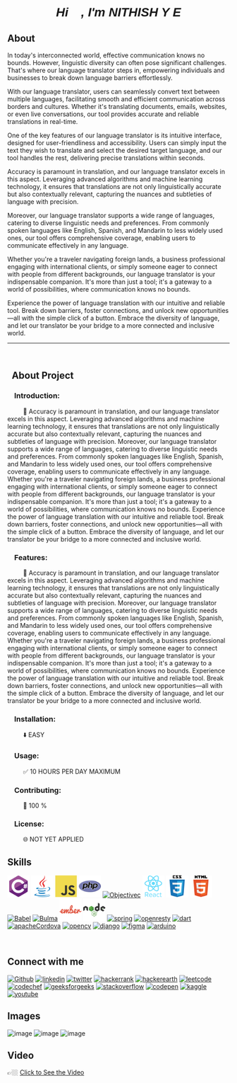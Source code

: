 <font face="Verdana, Geneva, Tahoma, sans-serif">
<h1 align="center"><i>Hi 👋, I'm NITHISH Y E</i></h1> 
</font>
<h2>About</h2>
<p>In today's interconnected world, effective communication knows no bounds. However, linguistic diversity can often pose significant challenges. That's where our language translator steps in, empowering individuals and businesses to break down language barriers effortlessly.

With our language translator, users can seamlessly convert text between multiple languages, facilitating smooth and efficient communication across borders and cultures. Whether it's translating documents, emails, websites, or even live conversations, our tool provides accurate and reliable translations in real-time.

One of the key features of our language translator is its intuitive interface, designed for user-friendliness and accessibility. Users can simply input the text they wish to translate and select the desired target language, and our tool handles the rest, delivering precise translations within seconds.

Accuracy is paramount in translation, and our language translator excels in this aspect. Leveraging advanced algorithms and machine learning technology, it ensures that translations are not only linguistically accurate but also contextually relevant, capturing the nuances and subtleties of language with precision.

Moreover, our language translator supports a wide range of languages, catering to diverse linguistic needs and preferences. From commonly spoken languages like English, Spanish, and Mandarin to less widely used ones, our tool offers comprehensive coverage, enabling users to communicate effectively in any language.

Whether you're a traveler navigating foreign lands, a business professional engaging with international clients, or simply someone eager to connect with people from different backgrounds, our language translator is your indispensable companion. It's more than just a tool; it's a gateway to a world of possibilities, where communication knows no bounds.

Experience the power of language translation with our intuitive and reliable tool. Break down barriers, foster connections, and unlock new opportunities—all with the simple click of a button. Embrace the diversity of language, and let our translator be your bridge to a more connected and inclusive world.</p>
<hr><br> 
<h2 style="font-weight: bold;">&nbsp; About Project</h2>
<h3>&nbsp;&nbsp;&nbsp; Introduction:</h3>
<p>&nbsp;&nbsp;&nbsp;&nbsp;&nbsp;&nbsp;&nbsp;&nbsp; 🔎 Accuracy is paramount in translation, and our language translator excels in this aspect. Leveraging advanced algorithms and machine learning technology, it ensures that translations are not only linguistically accurate but also contextually relevant, capturing the nuances and subtleties of language with precision.  Moreover, our language translator supports a wide range of languages, catering to diverse linguistic needs and preferences. From commonly spoken languages like English, Spanish, and Mandarin to less widely used ones, our tool offers comprehensive coverage, enabling users to communicate effectively in any language.  Whether you're a traveler navigating foreign lands, a business professional engaging with international clients, or simply someone eager to connect with people from different backgrounds, our language translator is your indispensable companion. It's more than just a tool; it's a gateway to a world of possibilities, where communication knows no bounds.  Experience the power of language translation with our intuitive and reliable tool. Break down barriers, foster connections, and unlock new opportunities—all with the simple click of a button. Embrace the diversity of language, and let our translator be your bridge to a more connected and inclusive world.</p>
<h3>&nbsp;&nbsp;&nbsp; Features:</h3>
<p>&nbsp;&nbsp;&nbsp;&nbsp;&nbsp;&nbsp;&nbsp;&nbsp; 🌟 Accuracy is paramount in translation, and our language translator excels in this aspect. Leveraging advanced algorithms and machine learning technology, it ensures that translations are not only linguistically accurate but also contextually relevant, capturing the nuances and subtleties of language with precision.  Moreover, our language translator supports a wide range of languages, catering to diverse linguistic needs and preferences. From commonly spoken languages like English, Spanish, and Mandarin to less widely used ones, our tool offers comprehensive coverage, enabling users to communicate effectively in any language.  Whether you're a traveler navigating foreign lands, a business professional engaging with international clients, or simply someone eager to connect with people from different backgrounds, our language translator is your indispensable companion. It's more than just a tool; it's a gateway to a world of possibilities, where communication knows no bounds.  Experience the power of language translation with our intuitive and reliable tool. Break down barriers, foster connections, and unlock new opportunities—all with the simple click of a button. Embrace the diversity of language, and let our translator be your bridge to a more connected and inclusive world.</p>
<h3>&nbsp;&nbsp;&nbsp; Installation:</h3>
<p>&nbsp;&nbsp;&nbsp;&nbsp;&nbsp;&nbsp;&nbsp;&nbsp; ⬇️ EASY</p>
<h3>&nbsp;&nbsp;&nbsp; Usage:</h3>
<p>&nbsp;&nbsp;&nbsp;&nbsp;&nbsp;&nbsp;&nbsp;&nbsp; ✅ 10 HOURS PER DAY MAXIMUM</p>
<h3>&nbsp;&nbsp;&nbsp; Contributing:</h3>
<p>&nbsp;&nbsp;&nbsp;&nbsp;&nbsp;&nbsp;&nbsp;&nbsp; 📌 100 %</p>
<h3>&nbsp;&nbsp;&nbsp; License:</h3>
<p>&nbsp;&nbsp;&nbsp;&nbsp;&nbsp;&nbsp;&nbsp;&nbsp; 🌐 NOT YET APPLIED</p>

<h2>Skills</h2>
<a href="https://learn.microsoft.com/en-us/dotnet/csharp/" target="_blank" cursor:="" pointer;=""><img src="https://raw.githubusercontent.com/devicons/devicon/master/icons/csharp/csharp-original.svg" alt="Csharp" width="50px" height="50px" title="Csharp"></a>
<a href="https://docs.oracle.com/en/java/" target="_blank" cursor:="" pointer;=""><img src="https://raw.githubusercontent.com/devicons/devicon/master/icons/java/java-original.svg" alt="Java" width="50px" height="50px" title="Java"></a>
<a href="https://devdocs.io/javascript/" target="_blank" cursor:="" pointer;=""><img src="https://raw.githubusercontent.com/devicons/devicon/master/icons/javascript/javascript-original.svg" alt="Java Script" width="50px" height="50px" title="Java Script"></a>
<a href="https://www.php.net/docs.php" target="_blank" cursor:="" pointer;=""><img src="https://raw.githubusercontent.com/devicons/devicon/master/icons/php/php-original.svg" alt="php" width="50px" height="50px" title="php"></a>
<a href="#" target="_blank" cursor:="" pointer;=""><img src="https://www.vectorlogo.zone/logos/apple_objectivec/apple_objectivec-icon.svg" alt="Objectivec" width="50px" height="50px" title="Objectivec"></a>
<a href="https://legacy.reactjs.org/docs/getting-started.html" target="_blank" cursor:="" pointer;=""><img src="https://raw.githubusercontent.com/devicons/devicon/master/icons/react/react-original-wordmark.svg" alt="React" width="50px" height="50px" title="React"></a>
<a href="https://developer.mozilla.org/en-US/docs/Web/CSS" target="_blank" cursor:="" pointer;=""><img src="https://raw.githubusercontent.com/devicons/devicon/master/icons/css3/css3-original-wordmark.svg" alt="CSS3" width="50px" height="50px" title="CSS3"></a>
<a href="https://developer.mozilla.org/en-US/docs/Glossary/HTML5" target="_blank" cursor:="" pointer;=""><img src="https://raw.githubusercontent.com/devicons/devicon/master/icons/html5/html5-original-wordmark.svg" alt="HTML5" width="50px" height="50px" title="HTML5"></a>
<a href="https://babeljs.io/docs/" target="_blank" cursor:="" pointer;=""><img src="https://www.vectorlogo.zone/logos/babeljs/babeljs-icon.svg" alt="Babel" width="50px" height="50px" title="Babel"></a>
<a href="https://bulma.io/documentation/" target="_blank" cursor:="" pointer;=""><img src="https://raw.githubusercontent.com/gilbarbara/logos/804dc257b59e144eaca5bc6ffd16949752c6f789/logos/bulma.svg" alt="Bulma" width="50px" height="50px" title="Bulma"></a>
<a href="https://guides.emberjs.com/release/" target="_blank" cursor:="" pointer;=""><img src="https://raw.githubusercontent.com/devicons/devicon/master/icons/ember/ember-original-wordmark.svg" alt="Ember" width="50px" height="50px" title="Ember"></a>
<a href="https://nodejs.org/en" target="_blank" cursor:="" pointer;=""><img src="https://raw.githubusercontent.com/devicons/devicon/master/icons/nodejs/nodejs-original-wordmark.svg" alt="node" width="50px" height="50px" title="node"></a>
<a href="https://docs.spring.io/spring-boot/index.html" target="_blank" cursor:="" pointer;=""><img src="https://www.vectorlogo.zone/logos/springio/springio-icon.svg" alt="spring" width="50px" height="50px" title="spring"></a>
<a href="https://openresty.org/en/" target="_blank" cursor:="" pointer;=""><img src="https://openresty.org/images/logo.png" alt="openresty" width="50px" height="50px" title="openresty"></a>
<a href="https://dart.dev/guides" target="_blank" cursor:="" pointer;=""><img src="https://www.vectorlogo.zone/logos/dartlang/dartlang-icon.svg" alt="dart" width="50px" height="50px" title="dart"></a>
<a href="https://cordova.apache.org/docs/en/12.x/" target="_blank" cursor:="" pointer;=""><img src="https://www.vectorlogo.zone/logos/apache_cordova/apache_cordova-icon.svg" alt="apacheCordova" width="50px" height="50px" title="apacheCordova"></a>
<a href="https://opencv.org/" target="_blank" cursor:="" pointer;=""><img src="https://www.vectorlogo.zone/logos/opencv/opencv-icon.svg" alt="opencv" width="50px" height="50px" title="opencv"></a>
<a href="https://docs.djangoproject.com/en/5.0/" target="_blank" cursor:="" pointer;=""><img src="https://cdn.worldvectorlogo.com/logos/django.svg" alt="django" width="50px" height="50px" title="django"></a>
<a href="https://www.figma.com/" target="_blank" cursor:="" pointer;=""><img src="https://www.vectorlogo.zone/logos/figma/figma-icon.svg" alt="figma" width="50px" height="50px" title="figma"></a>
<a href="https://www.arduino.cc/" target="_blank" cursor:="" pointer;=""><img src="https://cdn.worldvectorlogo.com/logos/arduino-1.svg" alt="arduino" width="50px" height="50px" title="arduino"></a>

<br><h2>Connect with me</h2>
<a href="https://www.youtube.com/watch?v=QH1uyF08cOo" target="_blank" title="github"><img src="https://svg-files.pixelied.com/ea70474d-1e22-41b9-a02a-b9f6bed76476/thumb-256px.png" alt="Github" width="50px" height="50px"></a>
<a href="https://www.youtube.com/watch?v=QH1uyF08cOo" target="_blank" title="linkedin"><img src="https://svg-files.pixelied.com/b1c17127-d00c-4379-a303-ad3b36dafd11/thumb-256px.png" alt="linkedin" width="50px" height="50px"></a>
<a href="https://www.youtube.com/watch?v=QH1uyF08cOo" target="_blank" title="twitter"><img src="https://svg-files.pixelied.com/a8e1b468-846f-4104-8dac-082c8e5eb148/thumb-256px.png" alt="twitter" width="50px" height="50px"></a>
<a href="https://www.youtube.com/watch?v=QH1uyF08cOo" target="_blank" title="hackerrank"><img src="https://svg-files.pixelied.com/819d418a-8f63-49d6-8f43-8eee7d52ecbe/thumb-256px.png" alt="hackerrank" width="50px" height="50px"></a>
<a href="https://www.youtube.com/watch?v=QH1uyF08cOo" target="_blank" title="hackerearth"><img src="https://svg-files.pixelied.com/3c3b338b-aa94-4dda-b6f1-cc4562430b8d/thumb-256px.png" alt="hackerearth" width="50px" height="50px"></a>
<a href="https://www.youtube.com/watch?v=QH1uyF08cOo" target="_blank" title="leetcode"><img src="https://www.svgrepo.com/show/330828/leetcode.svg" alt="leetcode" width="50px" height="50px"></a>
<a href="https://www.youtube.com/watch?v=QH1uyF08cOo" target="_blank" title="codechef"><img src="https://svg-files.pixelied.com/0c007bf4-6427-4426-af7b-5922af9cbff7/thumb-256px.png" alt="codechef" width="50px" height="50px"></a>
<a href="https://www.youtube.com/watch?v=QH1uyF08cOo" target="_blank" title="geeksforgeeks"><img src="https://svg-files.pixelied.com/f1e69a82-add1-4a66-b441-9ddd9730d971/thumb-256px.png" alt="geeksforgeeks" width="50px" height="50px"></a>
<a href="https://www.youtube.com/watch?v=QH1uyF08cOo" target="_blank" title="stackoverflow"><img src="https://svg-files.pixelied.com/4b142e98-9485-4eb0-821b-233dec506ffa/thumb-256px.png" alt="stackoverflow" width="50px" height="50px"></a>
<a href="https://www.youtube.com/watch?v=QH1uyF08cOo" target="_blank" title="codepen"><img src="https://svg-files.pixelied.com/711a9dcb-14bc-412b-9732-ad1a60e8c51b/thumb-256px.png" alt="codepen" width="50px" height="50px"></a>
<a href="https://www.youtube.com/watch?v=QH1uyF08cOo" target="_blank" title="kaggle"><img src="https://svg-files.pixelied.com/9832db67-9471-4802-a230-7ba71150d443/thumb-256px.png" alt="kaggle" width="50px" height="50px"></a>
<a href="https://www.youtube.com/watch?v=QH1uyF08cOo" target="_blank" title="youtube"><img src="https://www.svgrepo.com/show/303271/youtube-2-logo.svg" alt="youtube" width="50px" height="50px"></a>
<br><h2>Images</h2><img src="https://www.svgrepo.com/show/532854/cloud-question.svg" alt="image" width="300px" height="300px">
<img src="https://www.svgrepo.com/show/530449/cloud-backup.svg" alt="image" width="300px" height="300px">
<img src="https://www.svgrepo.com/show/530524/cloud.svg" alt="image" width="300px" height="300px">
<br><h2>Video</h2>👉🏼 <a href="https://www.youtube.com/embed/QH1uyF08cOo?si=Ra_rWsi2rwoHhvcb">Click to See the Video</a>

<br>
